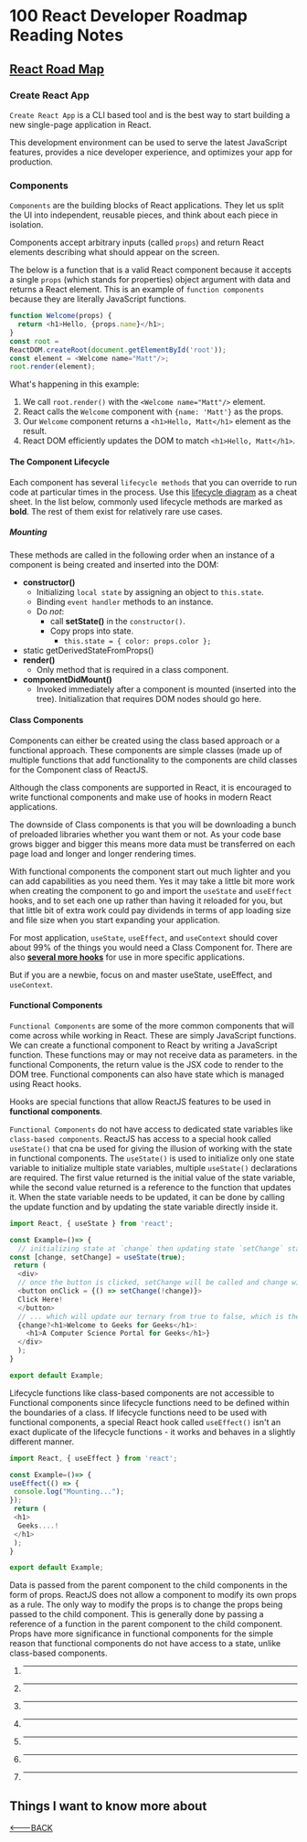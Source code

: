 # 100 React Developer Roadmap Reading Notes

## [React Road Map](https://roadmap.sh/react/)

### Create React App

`Create React App` is a CLI based tool and is the best way to start building a new single-page application in React.

This development environment can be used to serve the latest JavaScript features, provides a nice developer experience, and optimizes your app for production.

### Components

`Components` are the building blocks of React applications. They let us split the UI into independent, reusable pieces, and think about each piece in isolation.

Components accept arbitrary inputs (called `props`) and return React elements describing what should appear on the screen.

The below is a function that is a valid React component because it accepts a single `props` (which stands for properties) object argument with data and returns a React element. This is an example of `function components` because they are literally JavaScript functions.

```javascript
function Welcome(props) {
  return <h1>Hello, {props.name}</h1>;
}
const root = 
ReactDOM.createRoot(document.getElementById('root'));
const element = <Welcome name="Matt"/>;
root.render(element);
```

What's happening in this example:

1. We call `root.render()` with the `<Welcome name="Matt"/>` element.
2. React calls the `Welcome` component with `{name: 'Matt'}` as the props.
3. Our `Welcome` component returns a `<h1>Hello, Matt</h1>` element as the result.
4. React DOM efficiently updates the DOM to match `<h1>Hello, Matt</h1>`.

#### The Component Lifecycle

Each component has several `lifecycle methods` that you can override to run code at particular times in the process. Use this [lifecycle diagram](https://projects.wojtekmaj.pl/react-lifecycle-methods-diagram/) as a cheat sheet. In the list below, commonly used lifecycle methods are marked as **bold**. The rest of them exist for relatively rare use cases.

##### Mounting

These methods are called in the following order when an instance of a component is being created and inserted into the DOM:

- **constructor()**
  - Initializing `local state` by assigning an object to `this.state`.
  - Binding `event handler` methods to an instance.
  - Do *not*:
    - call **setState()** in the `constructor()`.
    - Copy props into state.
      - `this.state = { color: props.color };`
- static getDerivedStateFromProps()
- **render()**
  - Only method that is required in a class component.
- **componentDidMount()**
  - Invoked immediately after a component is mounted (inserted into the tree). Initialization that requires DOM nodes should go here.

#### Class Components

Components can either be created using the class based approach or a functional approach. These components are simple classes (made up of multiple functions that add functionality to the components are child classes for the Component class of ReactJS.

Although the class components are supported in React, it is encouraged to write functional components and make use of hooks in modern React applications.

The downside of Class components is that you will be downloading a bunch of preloaded libraries whether you want them or not. As your code base grows bigger and bigger this means more data must be transferred on each page load and longer and longer rendering times.

With functional components the component start out much lighter and you can add capabilities as you need them. Yes it may take a little bit more work when creating the component to go and import the `useState` and `useEffect` hooks, and to set each one up rather than having it reloaded for you, but that little bit of extra work could pay dividends in terms of app loading size and file size when you start expanding your application.

For most application, `useState`, `useEffect`, and `useContext` should cover about 99% of the things you would need a Class Component for. There are also [__several more hooks__](https://reactjs.org/docs/hooks-reference.html) for use in more specific applications.

But if you are a newbie, focus on and master useState, useEffect, and `useContext`.

#### Functional Components

`Functional Components` are some of the more common components that will come across while working in React. These are simply JavaScript functions. We can create a functional component to React by writing a JavaScript function. These functions may or may not receive data as parameters. in the functional Components, the return value is the JSX code to render to the DOM tree. Functional components can also have state which is managed using React hooks.

Hooks are special functions that allow ReactJS features to be used in **functional components**.

`Functional Components` do not have access to dedicated state variables like `class-based components`. ReactJS has access to a special hook called `useState()` that cna be used for giving the illusion of working with the state in functional components. The `useState()` is used to initialize only one state variable to initialize multiple state variables, multiple `useState()` declarations are required. The first value returned is the initial value of the state variable, while the second value returned is a reference to the function that updates it. When the state variable needs to be updated, it can be done by calling the update function and by updating the state variable directly inside it.

```javascript
import React, { useState } from 'react';

const Example=()=> {
  // initializing state at `change` then updating state `setChange` starting at true to false
const [change, setChange] = useState(true); 
 return (
  <div>
  // once the button is clicked, setChange will be called and change will update to false...
  <button onClick = {() => setChange(!change)}>
  Click Here!
  </button>
  // ... which will update our ternary from true to false, which is the latter choice after the colon (:).
  {change?<h1>Welcome to Geeks for Geeks</h1>:
    <h1>A Computer Science Portal for Geeks</h1>}
  </div>
  );
}

export default Example;

```

Lifecycle functions like class-based components are not accessible to Functional components since lifecycle functions need to be defined within the boundaries of a class. If lifecycle functions need to be used with functional components, a special React hook called `useEffect()` isn't an exact duplicate of the lifecycle functions - it works and behaves in a slightly different manner.

```javascript
import React, { useEffect } from 'react';

const Example=()=> {
useEffect(() => {
 console.log("Mounting...");
});
 return (
 <h1>
  Geeks....!
 </h1>
 );
}

export default Example;

```

Data is passed from the parent component to the child components in the form of props. ReactJS does not allow a component to modify its own props as a rule. The only way to modify the props is to change the props being passed to the child component. This is generally done by passing a reference of a function in the parent component to the child component. Props have more significance in functional components for the simple reason that functional components do not have access to a state, unlike class-based components.

1. ****
2. ****
3. ****
4. ****
5. ****
6. ****
7. ****

## Things I want to know more about

[<---BACK](README.md)
